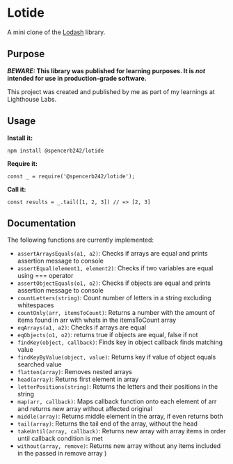 # Lotide

A mini clone of the [Lodash](https://lodash.com) library.

## Purpose

**_BEWARE:_ This library was published for learning purposes. It is _not_ intended for use in production-grade software.**

This project was created and published by me as part of my learnings at Lighthouse Labs. 

## Usage

**Install it:**

`npm install @spencerb242/lotide`

**Require it:**

`const _ = require('@spencerb242/lotide');`

**Call it:**

`const results = _.tail([1, 2, 3]) // => [2, 3]`

## Documentation

The following functions are currently implemented:

* `assertArraysEquals(a1, a2)`: Checks if arrays are equal and prints assertion message to console
* `assertEqual(element1, element2)`: Checks if two variables are equal using === operator
* `assertObjectEquals(o1, o2)`: Checks if objects are equal and prints assertion message to console
* `countLetters(string)`: Count number of letters in a string excluding whitespaces
* `countOnly(arr, itemsToCount)`: Returns a number with the amount of items found in arr with whats in the itemsToCount array
* `eqArrays(a1, a2)`: Checks if arrays are equal
* `eqObjects(o1, o2)`: returns true if objects are equal, false if not
* `findKey(object, callback)`: Finds key in object callback finds matching value
* `findKeyByValue(object, value)`: Returns key if value of object equals searched value
* `flatten(array)`: Removes nested arrays
* `head(array)`: Returns first element in array
* `letterPositions(string)`: Returns the letters and their positions in the string
* `map(arr, callback)`: Maps callback function onto each element of arr and returns new array without affected original
* `middle(array)`: Returns middle element in the array, if even returns both
* `tail(array)`: Returns the tail end of the array, without the head
* `takeUntil(array, callback)`: Returns new array with array items in order until callback condition is met
* `without(array, remove)`: Returns new array without any items included in the passed in remove array
)